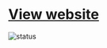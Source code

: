# [View website](https://yasinrabiee.github.io/note-app/)

![status](https://img.shields.io/github/commit-activity/t/yasinrabiee/note-app/main)
